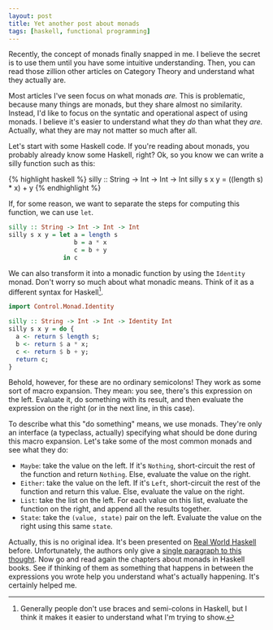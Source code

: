 ```yaml
---
layout: post
title: Yet another post about monads
tags: [haskell, functional programming]
---
```


Recently, the concept of monads finally snapped in me.
I believe the secret is to use them until you have some intuitive understanding.
Then, you can read those zillion other articles on Category Theory and understand what they actually are.

Most articles I've seen focus on what monads *are.*
This is problematic, because many things are monads, but they share almost no similarity.
Instead, I'd like to focus on the syntatic and operational aspect of using monads.
I believe it's easier to understand what they *do* than what they *are.*
Actually, what they are may not matter so much after all.

Let's start with some Haskell code.
If you're reading about monads, you probably already know some Haskell, right?
Ok, so you know we can write a silly function such as this:

{% highlight haskell %}
silly :: String -> Int -> Int -> Int
silly s x y = ((length s) * x) + y
{% endhighlight %}

If, for some reason, we want to separate the steps for computing this function, we can use `let`.

```haskell
silly :: String -> Int -> Int -> Int
silly s x y = let a = length s
                  b = a * x
                  c = b + y
               in c
```

We can also transform it into a monadic function by using the `Identity` monad.
Don't worry so much about what monadic means.
Think of it as a different syntax for Haskell[^fn1].

[^fn1]: Generally people don't use braces and semi-colons in Haskell, but I think it makes it easier to understand what I'm trying to show.

```haskell
import Control.Monad.Identity

silly :: String -> Int -> Int -> Identity Int
silly s x y = do {
  a <- return $ length s;
  b <- return $ a * x;
  c <- return $ b + y;
  return c;
}
```

Behold, however, for these are no ordinary semicolons!
They work as some sort of macro expansion.
They mean: you see, there's this expression on the left.
Evaluate it, do something with its result, and then evaluate the expression on the right (or in the next line, in this case).

To describe what this "do something" means, we use monads.
They're only an interface (a typeclass, actually) specifying what should be done during this macro expansion.
Let's take some of the most common monads and see what they do:

* `Maybe`: take the value on the left.
  If it's `Nothing`, short-circuit the rest of the function and return `Nothing`.
  Else, evaluate the value on the right.
* `Either`: take the value on the left.
  If it's `Left`, short-circuit the rest of the function and return this value.
  Else, evaluate the value on the right.
* `List`: take the list on the left.
  For each value on this list, evaluate the function on the right, and append all the results together.
* `State`: take the `(value, state)` pair on the left.
  Evaluate the value on the right using this same `state`.

Actually, this is no original idea.
It's been presented on [Real World Haskell][RWH] before.
Unfortunately, the authors only give a [single paragraph to this thought][SP].
Now go and read again the chapters about monads in Haskell books.
See if thinking of them as something that happens in between the expressions you wrote help you understand what's actually happening.  It's certainly helped me.

[RWH]: http://book.realworldhaskell.org/
[SP]: http://book.realworldhaskell.org/read/monads.html#id642960

